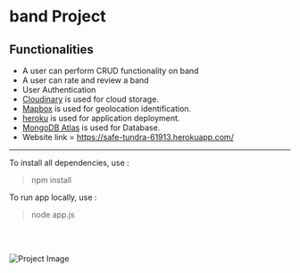 #  band Project

## Functionalities
- A user can perform CRUD functionality on band
- A user can rate and review a band
- User Authentication
- [Cloudinary](https://cloudinary.com/) is used for cloud storage.
- [Mapbox](https://www.mapbox.com/) is used for geolocation identification.
- [heroku](https://www.heroku.com/) is used for application deployment.
- [MongoDB Atlas](https://www.mongodb.com/cloud/atlas) is used for Database.
- Website link = https://safe-tundra-61913.herokuapp.com/

___

To install all dependencies, use :
> npm install

To run app locally, use :
> node app.js

<br>
<br>

![Project Image](https://res.cloudinary.com/dzex6ikkr/image/upload/v1614494008/YelpCamp/yelp_apd23b.png)
